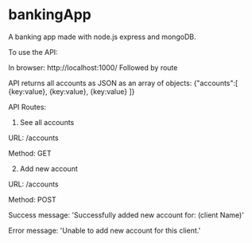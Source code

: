 # bankingApp
A banking app made with node.js express and mongoDB.

To use the API:

In browser: http://localhost:1000/
Followed by route

API returns all accounts as JSON as an array of objects:
{"accounts":[
  {key:value},
  {key:value},
  {key:value}
]}

API Routes:
1. See all accounts

URL: /accounts

Method: GET

2. Add new account

URL: /accounts

Method: POST

Success message: 'Successfully added new account for: (client Name)'

Error message: 'Unable to add new account for this client.'
